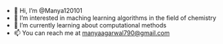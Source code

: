 - 👋 Hi, I’m @Manya120101
- 👀 I’m interested in maching learning algorithms in the field of chemistry
- 🌱 I’m currently learning about computational methods
- 📫 You can reach me at manyaagarwal790@gmail.com


<!---
Manya120101/Manya120101 is a ✨ special ✨ repository because its `README.md` (this file) appears on your GitHub profile.
You can click the Preview link to take a look at your changes.
--->
